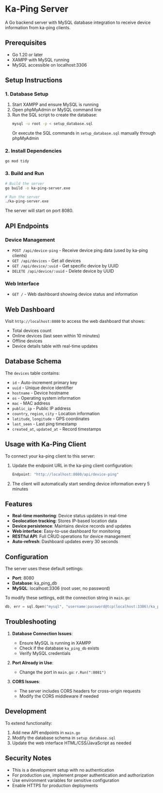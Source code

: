 # Ka-Ping Server

A Go backend server with MySQL database integration to receive device information from ka-ping clients.

## Prerequisites

- Go 1.20 or later
- XAMPP with MySQL running
- MySQL accessible on localhost:3306

## Setup Instructions

### 1. Database Setup

1. Start XAMPP and ensure MySQL is running
2. Open phpMyAdmin or MySQL command line
3. Run the SQL script to create the database:
   ```bash
   mysql -u root -p < setup_database.sql
   ```
   Or execute the SQL commands in `setup_database.sql` manually through phpMyAdmin

### 2. Install Dependencies

```bash
go mod tidy
```

### 3. Build and Run

```bash
# Build the server
go build -o ka-ping-server.exe

# Run the server
./ka-ping-server.exe
```

The server will start on port 8080.

## API Endpoints

### Device Management
- `POST /api/device-ping` - Receive device ping data (used by ka-ping clients)
- `GET /api/devices` - Get all devices
- `GET /api/device/:uuid` - Get specific device by UUID
- `DELETE /api/device/:uuid` - Delete device by UUID

### Web Interface
- `GET /` - Web dashboard showing device status and information

## Web Dashboard

Visit `http://localhost:8080` to access the web dashboard that shows:
- Total devices count
- Online devices (last seen within 10 minutes)
- Offline devices
- Device details table with real-time updates

## Database Schema

The `devices` table contains:
- `id` - Auto-increment primary key
- `uuid` - Unique device identifier
- `hostname` - Device hostname
- `os` - Operating system information
- `mac` - MAC address
- `public_ip` - Public IP address
- `country`, `region`, `city` - Location information
- `latitude`, `longitude` - GPS coordinates
- `last_seen` - Last ping timestamp
- `created_at`, `updated_at` - Record timestamps

## Usage with Ka-Ping Client

To connect your ka-ping client to this server:

1. Update the endpoint URL in the ka-ping client configuration:
   ```go
   Endpoint: "http://localhost:8080/api/device-ping"
   ```

2. The client will automatically start sending device information every 5 minutes

## Features

- **Real-time monitoring**: Device status updates in real-time
- **Geolocation tracking**: Stores IP-based location data
- **Device persistence**: Maintains device records and updates
- **Web interface**: Easy-to-use dashboard for monitoring
- **RESTful API**: Full CRUD operations for device management
- **Auto-refresh**: Dashboard updates every 30 seconds

## Configuration

The server uses these default settings:
- **Port**: 8080
- **Database**: ka_ping_db
- **MySQL**: localhost:3306 (root user, no password)

To modify these settings, edit the connection string in `main.go`:
```go
db, err = sql.Open("mysql", "username:password@tcp(localhost:3306)/ka_ping_db?charset=utf8mb4&parseTime=True&loc=Local")
```

## Troubleshooting

1. **Database Connection Issues**:
   - Ensure MySQL is running in XAMPP
   - Check if the database `ka_ping_db` exists
   - Verify MySQL credentials

2. **Port Already in Use**:
   - Change the port in `main.go`: `r.Run(":8081")`

3. **CORS Issues**:
   - The server includes CORS headers for cross-origin requests
   - Modify the CORS middleware if needed

## Development

To extend functionality:
1. Add new API endpoints in `main.go`
2. Modify the database schema in `setup_database.sql`
3. Update the web interface HTML/CSS/JavaScript as needed

## Security Notes

- This is a development setup with no authentication
- For production use, implement proper authentication and authorization
- Use environment variables for sensitive configuration
- Enable HTTPS for production deployments
